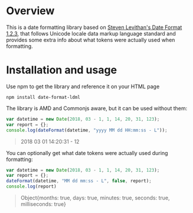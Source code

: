 # Overview
This is a date formatting library based on [Steven Levithan's Date Format 1.2.3](http://blog.stevenlevithan.com/archives/date-time-format), that follows Unicode locale data markup language standard and provides some extra info about what tokens were actually used when formatting.
# Installation and usage
Use npm to get the library and reference it on your HTML page
```
npm install date-format-ldml
```
The library is AMD and Commonjs aware, but it can be used without them:
```javascript
var datetime = new Date(2018, 03 - 1, 1, 14, 20, 31, 123);
var report = {};
console.log(dateFormat(datetime, "yyyy MM dd HH:mm:ss - L"));
```
> 2018 03 01 14:20:31 - 12

You can optionally get what date tokens were actually used during formatting:
```javascript
var datetime = new Date(2018, 03 - 1, 1, 14, 20, 31, 123);
var report = {};
dateFormat(datetime, "MM dd mm:ss - L", false, report);
console.log(report)
```
> Object{months: true, days: true, minutes: true, seconds: true, milliseconds: true}
